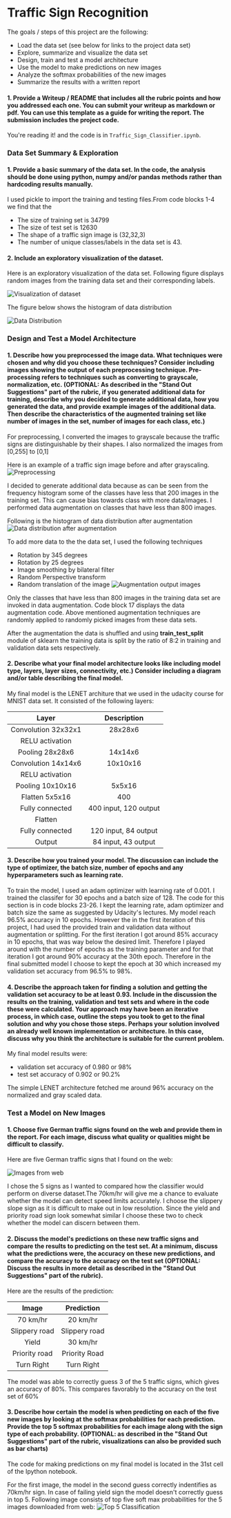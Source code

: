 # **Traffic Sign Recognition**

The goals / steps of this project are the following:
* Load the data set (see below for links to the project data set)
* Explore, summarize and visualize the data set
* Design, train and test a model architecture
* Use the model to make predictions on new images
* Analyze the softmax probabilities of the new images
* Summarize the results with a written report


#### 1. Provide a Writeup / README that includes all the rubric points and how you addressed each one. You can submit your writeup as markdown or pdf. You can use this template as a guide for writing the report. The submission includes the project code.

You're reading it! and the code is in `Traffic_Sign_Classifier.ipynb`.

### Data Set Summary & Exploration

#### 1. Provide a basic summary of the data set. In the code, the analysis should be done using python, numpy and/or pandas methods rather than hardcoding results manually.

I used pickle to import the training and testing files.From code blocks 1-4 we find that the
* The size of training set is 34799
* The size of test set is 12630
* The shape of a traffic sign image is (32,32,3)
* The number of unique classes/labels in the data set is 43.

#### 2. Include an exploratory visualization of the dataset.

Here is an exploratory visualization of the data set. Following figure displays random images from the training data set and their corresponding labels.

![Visualization of dataset](https://github.com/DimpleB0501/selfDrivingNanodegree/blob/master/Project3-CarND-Traffic-Sign-Classifier-Project/output_images/dataExploration.png)

The figure below shows the histogram of data distribution

![Data Distribution](https://github.com/DimpleB0501/selfDrivingNanodegree/blob/master/Project3-CarND-Traffic-Sign-Classifier-Project/output_images/dataDistributionHistogram.png)

### Design and Test a Model Architecture

#### 1. Describe how you preprocessed the image data. What techniques were chosen and why did you choose these techniques? Consider including images showing the output of each preprocessing technique. Pre-processing refers to techniques such as converting to grayscale, normalization, etc. (OPTIONAL: As described in the "Stand Out Suggestions" part of the rubric, if you generated additional data for training, describe why you decided to generate additional data, how you generated the data, and provide example images of the additional data. Then describe the characteristics of the augmented training set like number of images in the set, number of images for each class, etc.)

For preprocessing, I converted the images to grayscale because the traffic signs are distinguishable by their shapes. I also normalized the images from [0,255] to [0,1]

Here is an example of a traffic sign image before and after grayscaling.
![Preprocessing](https://github.com/DimpleB0501/selfDrivingNanodegree/blob/master/Project3-CarND-Traffic-Sign-Classifier-Project/output_images/NormalizedImage.png)

I decided to generate additional data because as can be seen from the frequency histogram some of the classes have less that 200 images in the training set. This can cause bias towards class with more data/images. I performed data augmentation on classes that have less than 800 images.

Following is the histogram of data distribution after augmentation
![Data distribution after augmentation](https://github.com/DimpleB0501/selfDrivingNanodegree/blob/master/Project3-CarND-Traffic-Sign-Classifier-Project/output_images/hitogramAfterAugmentation.png)

To add more data to the the data set, I used the following techniques

* Rotation by 345 degrees
* Rotation by 25 degrees
* Image smoothing by bilateral filter
* Random Perspective transform
* Random translation of the image
![Augmentation output images](https://github.com/DimpleB0501/selfDrivingNanodegree/blob/master/Project3-CarND-Traffic-Sign-Classifier-Project/output_images/augmentation.png)

Only the classes that have less than 800 images in the training data set are invoked in data augmentation. Code block 17 displays the data augmentation code. Above mentioned augmentation techniques are randomly applied to randomly picked images from these data sets.

After the augmentation the data is shuffled and using **train_test_split** module of sklearn the training data is split by the ratio of 8:2 in training and validation data sets respectively.


#### 2. Describe what your final model architecture looks like including model type, layers, layer sizes, connectivity, etc.) Consider including a diagram and/or table describing the final model.

My final model is the LENET architure that we used in the udacity course for MNIST data set. It consisted of the following layers:

| Layer         		| Description    	        					|
|:---------------------:|:---------------------------------------------:|
| Convolution  32x32x1        		| 28x28x6                	|
| RELU activation    |                                           	|
| Pooling 28x28x6    |14x14x6                                               |
| Convolution  14x14x6        		| 10x10x16                	|
| RELU activation    |                                           	|
| Pooling 10x10x16    |5x5x16                                               |
| Flatten 5x5x16   | 400                                           	|
| Fully connected		| 400 input, 120 output     					|
| Flatten           |                                               |
| Fully connected		| 120 input, 84 output     					|
| Output         		| 84 input, 43 output     				     	|

#### 3. Describe how you trained your model. The discussion can include the type of optimizer, the batch size, number of epochs and any hyperparameters such as learning rate.

To train the model, I used an adam optimizer with learning rate of 0.001. I trained the classifer for 30 epochs and a batch size of 128. The code for this section is in code blocks 23-26. I kept the learning rate, adam optimizer and batch size the same as suggested by Udacity's lectures. My model reach 96.5% accuracy in 10 epochs. However the in the first iteration of this project, I had used the provided train and validation data without augmentation or splitting. For the first iteration I got around 85% accuracy in 10 epochs, that was way below the desired limit. Therefore I played around with the number of epochs as the training parameter and for that iteration I got around 90% accuracy at the 30th epoch. Therefore in the final submitted model I choose to kept the epoch at 30 which increased my validation set accuracy from 96.5% to 98%.     

#### 4. Describe the approach taken for finding a solution and getting the validation set accuracy to be at least 0.93. Include in the discussion the results on the training, validation and test sets and where in the code these were calculated. Your approach may have been an iterative process, in which case, outline the steps you took to get to the final solution and why you chose those steps. Perhaps your solution involved an already well known implementation or architecture. In this case, discuss why you think the architecture is suitable for the current problem.

My final model results were:
* validation set accuracy of 0.980 or 98%
* test set accuracy of 0.902 or 90.2%

The simple LENET architecture fetched me around 96% accuracy on the normalized and gray scaled data.


### Test a Model on New Images

#### 1. Choose five German traffic signs found on the web and provide them in the report. For each image, discuss what quality or qualities might be difficult to classify.

Here are five German traffic signs that I found on the web:

![Images from web](https://github.com/DimpleB0501/selfDrivingNanodegree/blob/master/Project3-CarND-Traffic-Sign-Classifier-Project/output_images/ImagesFromWeb.png)

I chose the 5 signs as I wanted to compared how the classifier would perform on diverse dataset.The 70km/hr will give me a chance to evaluate whether the model can detect speed limits accurately. I choose the slippery slope sign as it is difficult to make out in low resolution. Since the yield and priority road sign look somewhat similar I choose these two to check whether the model can discern between them.

#### 2. Discuss the model's predictions on these new traffic signs and compare the results to predicting on the test set. At a minimum, discuss what the predictions were, the accuracy on these new predictions, and compare the accuracy to the accuracy on the test set (OPTIONAL: Discuss the results in more detail as described in the "Stand Out Suggestions" part of the rubric).

Here are the results of the prediction:

| Image			        |     Prediction	        					|
|:---------------------:|:---------------------------------------------:|
| 70 km/hr      		| 20 km/hr       			|
| Slippery road		    | Slippery road                         |
| Yield	                | 30 km/hr                              |
| Priority road		    | Priority Road                         |
| Turn Right		    | Turn Right                            |


The model was able to correctly guess 3 of the 5 traffic signs, which gives an accuracy of 80%. This compares favorably to the accuracy on the test set of 60%

#### 3. Describe how certain the model is when predicting on each of the five new images by looking at the softmax probabilities for each prediction. Provide the top 5 softmax probabilities for each image along with the sign type of each probability. (OPTIONAL: as described in the "Stand Out Suggestions" part of the rubric, visualizations can also be provided such as bar charts)

The code for making predictions on my final model is located in the 31st cell of the Ipython notebook.

For the first image, the model in the second guess correctly indentifies as 70km/hr sign. In case of failing yield sign the model doesn't correctly guess in top 5.
Following image consists of top five soft max probabilities for the 5 images downloaded from web:
![Top 5 Classification](https://github.com/DimpleB0501/selfDrivingNanodegree/blob/master/Project3-CarND-Traffic-Sign-Classifier-Project/output_images/5percent.png)
